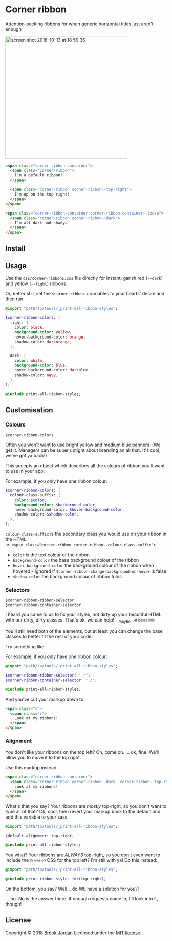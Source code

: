 # Corner ribbon

Attention-seeking ribbons for when generic horizontal titles just aren't enough

<img width="381" alt="screen shot 2018-10-13 at 18 59 36" src="https://user-images.githubusercontent.com/9323190/46904663-80b14280-cf1a-11e8-9184-fba709bbc388.png">

```html
<span class="corner-ribbon-container">
  <span class="corner-ribbon">
    I'm a default ribbon!
  </span>
  
  <span class="corner-ribbon corner-ribbon--top-right">
    I'm up on the top right!
  </span>
</span>

<span class="corner-ribbon-container corner-ribbon-container--loose">
  <span class="corner-ribbon corner-ribbon--dark">
    I'm all dark and shady…
  </span>
</span>
```


## Install

## Usage

Use the `css/corner-ribbons.css` file directly for instant, garish red (`--dark`) and yellow (`--light`) ribbons

Or, better still, set the `$corner-ribbon-x` variables to your hearts' desire and then run

```sass
@import "path/to/tools/_print-all-ribbon-styles";

$corner-ribbon-colors: (
  light: (
    color: black,
    background-color: yellow,
    hover-background-color: orange,
    shadow-color: darkorange,
  ),

  dark: (
    color: white,
    background-color: blue,
    hover-background-color: darkblue,
    shadow-color: navy,
  ),
);

@include print-all-ribbon-styles;
```

## Customisation

### Colours
`$corner-ribbon-colors`

Often you won't want to use bright yellow and medium blue banners. (We get it. Managers can be super uptight about branding an all that. It's cool, we've got ya back!)

This accepts an object which describes all the colours of ribbon you'll want to use in your app.

For example, if you only have one ribbon colour:
```sass
$corner-ribbon-colors: (
  colour-class-suffix: (
    color: $color,
    background-color: $background-color,
    hover-background-color: $hover-background-color,
    shadow-color: $shadow-color,
  ),
);
```

`colour-class-suffix` is the secondary class you would use on your ribbon in the HTML.  
ie. `<span class="corner-ribbon corner-ribbon--colour-class-suffix">`
 - `color` is the text colour of the ribbon
 - `background-color` the base background colour of the ribbon
 - `hover-background-color` the background colour of the ribbon when hovered - ignored if `$corner-ribbon-change-background-on-hover` is false
 - `shadow-color` the background colour of ribbon folds
 

### Selectors
`$corner-ribbon-ribbon-selector`  
`$corner-ribbon-container-selector`

I heard you came to us to fix your styles, not dirty up your beautiful HTML with our dirty, dirty classes. That's ok. we can help! <sub>…maybe <sup>…at least a little.</sup></sub>

You'll still need both of the elements, but at least you can change the base classes to better fit the rest of your code.

Try something like:

For example, if you only have one ribbon colour:
```sass
@import "path/to/tools/_print-all-ribbon-styles";

$corner-ribbon-ribbon-selector: ".r";
$corner-ribbon-container-selector: ".c";

@include print-all-ribbon-styles;
```

And you've cut your markup down to:
```html
<span class="c">
  <span class="r">
    Look at my ribbons!
  </span>
</span>
```

### Alignment

You don't like your ribbons on the top left? Oh, come on.
… ok, fine. We'll allow you to move it to the top right.

Use this markup instead:
```html
<span class="corner-ribbon-container">
  <span class="corner-ribbon corner-ribbon--dark  corner-ribbon--top-right">
    Look at my ribbons!
  </span>
</span>
```

What's that you say?
Your ribbons are *mostly* top-right, so you don't want to type all of that?
Ok, cool, then revert your markup back to the default and add this variable to your sass:

```sass
@import "path/to/tools/_print-all-ribbon-styles";

$default-alignment: top-right;

@include print-all-ribbon-styles;
```

You what?
Your ribbons are *ALWAYS* top-right, so you don't even want to include the <sub><sup>(5 lines of)</sup></sub> CSS for the top left?
I'm still with ya! Do this instead:
```sass
@import "path/to/tools/_print-all-ribbon-styles";

@include print-ribbon-styles-for(top-right);
```

On the bottom, you say?
Well… do WE have a solution for you?!

… no. No is the answer there. If enough requests come in, I'll look into it, though!

## License

Copyright © 2018 [Brook Jordan](https://brookjordan.co.uk/)
Licensed under the [MIT license](http://www.opensource.org/licenses/MIT).
